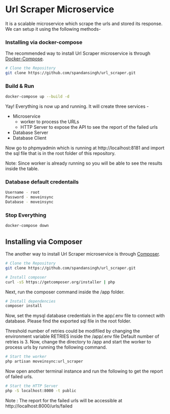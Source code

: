 Url Scraper Microservice
===============

It is a scalable microservice which scrape the urls and stored its response. We can setup it using the following methods-

### Installing via docker-compose

The recommended way to install Url Scraper microservice is through
[Docker-Compose](https://docs.docker.com/compose/).

```bash
# Clone the Repository
git clone https://github.com/spandansingh/url_scraper.git
```
### Build & Run

```bash
docker-compose up --build -d
```
Yay! Everything is now up and running. It will create three services - 

* Microservice
    * worker to process the URLs
    * HTTP Server to expose the API to see the report of the failed urls
* Database Server
* Database Client

Now go to phpmyadmin which is running at http://localhost:8181 and import the sql file that is in the root folder of this repository.

Note: Since worker is already running so you will be able to see the results inside the table.

### Database default credentails

```bash
Username - root
Password - moveinsync
Database - moveinsync
```

### Stop Everything

```bash
docker-compose down
```


## Installing via Composer

The another way to install Url Scraper microservice is through
[Composer](http://getcomposer.org).

```bash
# Clone the Repository
git clone https://github.com/spandansingh/url_scraper.git
```

```bash
# Install composer
curl -sS https://getcomposer.org/installer | php
```

Next, run the composer command inside the /app folder. 

```bash
# Install dependencies
composer install
```

Now, set the mysql database credentials in the app/.env file to connect with database.
Please find the exported sql file in the root folder.

Threshold number of retries could be modifiled by changing the environment variable RETRIES inside the /app/.env file
Default number of retries is 3. 
Now, change the directory to /app and start the worker to process urls by running the following command. 
```bash
# Start the worker
php artisan moveinsync:url_scraper
```

Now open another terminal instance and run the following to get the report of failed urls.

```bash
# Start the HTTP Server
php -S localhost:8000 -t public
```

Note : The report for the failed urls will be accessible at http://localhost:8000/urls/failed
